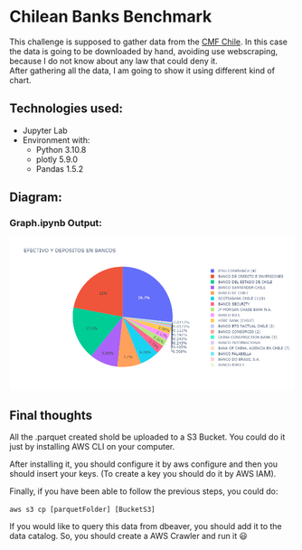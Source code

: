 # Chilean Banks Benchmark
This challenge is supposed to gather data from the [CMF Chile](https://www.cmfchile.cl/portal/estadisticas/617/w3-propertyvalue-28917.html). In this case the data is going to be downloaded by hand, avoiding use webscraping, because I do not know about any law that could deny it.  
After gathering all the data, I am going to show it using different kind of chart.

## Technologies used:
- Jupyter Lab
- Environment with:  
    - Python 3.10.8    
    - plotly 5.9.0  
    - Pandas 1.5.2  


## Diagram: 

### Graph.ipynb Output:
![Drag Racing](images/newplot.png)


## Final thoughts
All the .parquet created shold be uploaded to a S3 Bucket. You could do it just by installing AWS CLI on your computer.  

After installing it, you should configure it by aws configure and then you should insert your keys. (To create a key you should do it by AWS IAM).

Finally, if you have been able to follow the previous steps, you could do:   

`aws s3 cp [parquetFolder] [BucketS3]`
  
If you would like to query this data from dbeaver, you should add it to the data catalog. So, you should create a AWS Crawler and run it :smiley:
